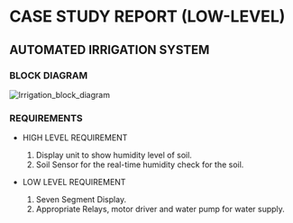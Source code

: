 # CASE STUDY REPORT (LOW-LEVEL)

## AUTOMATED IRRIGATION SYSTEM

### BLOCK DIAGRAM 

![Irrigation_block_diagram](https://user-images.githubusercontent.com/98866279/154787958-b4e64e0f-571f-4f27-aa6a-0fc8c2f9479e.jpg)

### REQUIREMENTS
* HIGH LEVEL REQUIREMENT

   1. Display unit to show humidity level of soil.
   2. Soil Sensor for the real-time humidity check for the soil.
   
* LOW LEVEL REQUIREMENT
  
  1.  Seven Segment Display.
  2.  Appropriate Relays, motor driver and water pump for water supply.
 



